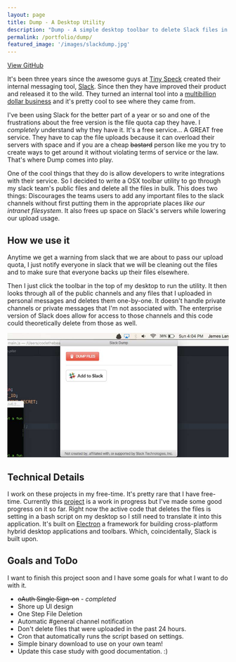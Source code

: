 ```yaml
---
layout: page
title: Dump - A Desktop Utility
description: "Dump - A simple desktop toolbar to delete Slack files in bulk"
permalink: /portfolio/dump/
featured_image: '/images/slackdump.jpg'
---
```


<a href="https://github.com/codethebeard/dump" class="button" alt="Checkout the code">View GitHub</a>

It's been three years since the awesome guys at [Tiny Speck](http://tinyspeck.com/) created their internal messaging tool, [Slack](https://slack.com). Since then they have improved their product and released it to the wild. They turned an internal tool into a [multibillion dollar business](http://fortune.com/2016/04/01/slack-raises-200-million-at-3-8-billion-valuation/) and it's pretty cool to see where they came from.

I've been using Slack for the better part of a year or so and one of the frustrations about the free version is the file quota cap they have. I *completely* understand why they have it. It's a free service... A GREAT free service. They have to cap the file uploads because it can overload their servers with space and if you are a cheap <del>bastard</del> person like me you try to create ways to get around it without violating terms of service or the law. That's where Dump comes into play.

One of the cool things that they do is allow developers to write integrations with their service. So I decided to write a OSX toolbar utility to go through my slack team's public files and delete all the files in bulk. This does two things: Discourages the teams users to add any important files to the slack channels without first putting them in the appropriate places *like our intranet filesystem*. It also frees up space on Slack's servers while lowering our upload usage.

## How we use it

Anytime we get a warning from slack that we are about to pass our upload quota, I just notify everyone in slack that we will be cleaning out the files and to make sure that everyone backs up their files elsewhere.

Then I just click the toolbar in the top of my desktop to run the utility. It then looks through all of the public channels and any files that I uploaded in personal messages and deletes them one-by-one. It doesn't handle private channels or private messages that I'm not associated with. The enterprise version of Slack does allow for access to those channels and this code could theoretically delete from those as well.

<img src="/images/slackdump-2.jpg" alt="How we use Dump">

## Technical Details

I work on these projects in my free-time. It's pretty rare that I have free-time. Currently this [project](https://github.com/codethebeard/dump) is a work in progress but I've made some good progress on it so far. Right now the active code that deletes the files is setting in a bash script on my desktop so I still need to translate it into this application. It's built on [Electron](electron.atom.io) a framework for building cross-platform hybrid desktop applications and toolbars. Which, coincidentally, Slack is built upon.

## Goals and ToDo

I want to finish this project soon and I have some goals for what I want to do with it.

* <del>oAuth Single Sign-on</del> - *completed*
* Shore up UI design
* One Step File Deletion
* Automatic #general channel notification
* Don't delete files that were uploaded in the past 24 hours.
* Cron that automatically runs the script based on settings.
* Simple binary download to use on your own team!
* Update this case study with good documentation. :)
